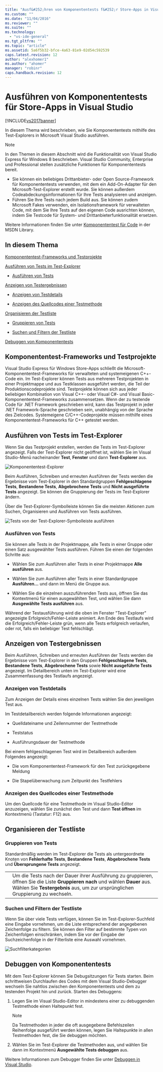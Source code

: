 ```yaml
---
title: "Ausf&#252;hren von Komponententests f&#252;r Store-Apps in Visual Studio | Microsoft Docs"
ms.custom: ""
ms.date: "11/04/2016"
ms.reviewer: ""
ms.suite: ""
ms.technology: 
  - "vs-ide-general"
ms.tgt_pltfrm: ""
ms.topic: "article"
ms.assetid: 5a6f5b32-bfce-4a63-81e9-02d54c592539
caps.latest.revision: 12
author: "alexhomer1"
ms.author: "ahomer"
manager: "robinr"
caps.handback.revision: 12
---
```

# Ausf&#252;hren von Komponententests f&#252;r Store-Apps in Visual Studio
[!INCLUDE[vs2017banner](../code-quality/includes/vs2017banner.md)]

In diesem Thema wird beschrieben, wie Sie Komponententests mithilfe des Test\-Explorers in Microsoft Visual Studio ausführen.  
  
> [!NOTE]
>  In den Themen in diesem Abschnitt wird die Funktionalität von Visual Studio Express für Windows 8 beschrieben.  Visual Studio Community, Enterprise und Professional stellen zusätzliche Funktionen für Komponententests bereit.  
>   
>  -   Sie können ein beliebiges Drittanbieter\- oder Open Source\-Framework für Komponententests verwenden, mit dem ein Add\-On\-Adapter für den Microsoft\-Test\-Explorer erstellt wurde.  Sie können außerdem Codeabdeckungsinformationen für Ihre Tests analysieren und anzeigen.  
> -   Führen Sie Ihre Tests nach jedem Build aus.  Sie können zudem Microsoft Fakes verwenden, ein Isolationsframework für verwalteten Code, mit dem Sie Ihre Tests auf den eigenen Code ausrichten können, indem Sie Testcode für System\- und Drittanbieterfunktionalität ersetzen.  
>   
>  Weitere Informationen finden Sie unter [Komponententest für Code](../test/unit-test-your-code.md) in der MSDN Library.  
  
##  <a name="BKMK_In_this_topic"></a> In diesem Thema  
 [Komponententest-Frameworks und Testprojekte](#BKMK_Unit_test_frameworks_and_test_projects)  
  
 [Ausführen von Tests im Test-Explorer](#BKMK_Running_tests_in_Test_Explorer)  
  
-   [Ausführen von Tests](#BKMK_Running_tests)  
  
 [Anzeigen von Testergebnissen](#BKMK_Viewing_test_results)  
  
-   [Anzeigen von Testdetails](#BKMK_Viewing_test_details)  
  
-   [Anzeigen des Quellcodes einer Testmethode](#BKMK_Viewing_the_source_code_of_a_test_method)  
  
 [Organisieren der Testliste](#BKMK_Organizing_the_test_list)  
  
-   [Gruppieren von Tests](#BKMK_Grouping_tests)  
  
-   [Suchen und Filtern der Testliste](#BKMK_Searching_and_filtering_the_test_list)  
  
 [Debuggen von Komponententests](#BKMK_Debugging_unit_tests)  
  
##  <a name="BKMK_Unit_test_frameworks_and_test_projects"></a> Komponententest\-Frameworks und Testprojekte  
 Visual Studio Express für Windows Store\-Apps schließt die Microsoft\-Komponententest\-Frameworks für verwalteten und systemeigenen C\+\+\-Code ein.   Im Test\-Explorer können Tests aus mehreren Testprojekten in einer Projektmappe und aus Testklassen ausgeführt werden, die Teil der Produktionscodeprojekte sind.  Testprojekte können sich aus jeder beliebigen Kombination von Visual C\+\+\- oder Visual C\#\- und Visual Basic\-Komponententest\-Frameworks zusammensetzen.  Wenn der zu testende Code für .NET Framework geschrieben wird, kann das Testprojekt in jeder .NET Framework\-Sprache geschrieben sein, unabhängig von der Sprache des Zielcodes.  Systemeigene C\/C\+\+\-Codeprojekte müssen mithilfe eines Komponententest\-Frameworks für C\+\+ getestet werden.  
  
##  <a name="BKMK_Running_tests_in_Test_Explorer"></a> Ausführen von Tests im Test\-Explorer  
 Wenn Sie das Testprojekt erstellen, werden die Tests im Test\-Explorer angezeigt.  Falls der Test\-Explorer nicht geöffnet ist, wählen Sie im Visual Studio\-Menü nacheinander **Test**, **Fenster** und dann **Test\-Explorer** aus.  
  
 ![Komponententest&#45;Explorer](../ide/media/ute_failedpassednotrunsummary.png "UTE\_FailedPassedNotRunSummary")  
  
 Beim Ausführen, Schreiben und erneuten Ausführen der Tests werden die Ergebnisse vom Test\-Explorer in den Standardgruppen **Fehlgeschlagene Tests**, **Bestandene Tests**, **Abgebrochene Tests** und **Nicht ausgeführte Tests** angezeigt.  Sie können die Gruppierung der Tests im Test\-Explorer ändern.  
  
 Über die Test\-Explorer\-Symbolleiste können Sie die meisten Aktionen zum Suchen, Organisieren und Ausführen von Tests ausführen.  
  
 ![Tests von der Test&#45;Explorer&#45;Symbolleiste ausführen](../test/media/ute_toolbar.png "UTE\_ToolBar")  
  
###  <a name="BKMK_Running_tests"></a> Ausführen von Tests  
 Sie können alle Tests in der Projektmappe, alle Tests in einer Gruppe oder einen Satz ausgewählter Tests ausführen.  Führen Sie einen der folgenden Schritte aus:  
  
-   Wählen Sie zum Ausführen aller Tests in einer Projektmappe **Alle ausführen** aus.  
  
-   Wählen Sie zum Ausführen aller Tests in einer Standardgruppe **Ausführen...** und dann im Menü die Gruppe aus.  
  
-   Wählen Sie die einzelnen auszuführenden Tests aus, öffnen Sie das Kontextmenü für einen ausgewählten Test, und wählen Sie dann **Ausgewählte Tests ausführen** aus.  
  
 Während der Testausführung wird die oben im Fenster "Test\-Explorer" angezeigte Erfolgreich\/Fehler\-Leiste animiert.  Am Ende des Testlaufs wird die Erfolgreich\/Fehler\-Leiste grün, wenn alle Tests erfolgreich verlaufen, oder rot, falls ein beliebiger Test fehlschlägt.  
  
##  <a name="BKMK_Viewing_test_results"></a> Anzeigen von Testergebnissen  
 Beim Ausführen, Schreiben und erneuten Ausführen der Tests werden die Ergebnisse vom Test\-Explorer in den Gruppen **Fehlgeschlagene Tests**, **Bestandene Tests**, **Abgebrochene Tests** sowie **Nicht ausgeführte Tests** angezeigt.  Im Detailbereich unten im Test\-Explorer wird eine Zusammenfassung des Testlaufs angezeigt.  
  
###  <a name="BKMK_Viewing_test_details"></a> Anzeigen von Testdetails  
 Zum Anzeigen der Details eines einzelnen Tests wählen Sie den jeweiligen Test aus.  
  
 Im Testdetailbereich werden folgende Informationen angezeigt:  
  
-   Quelldateiname und Zeilennummer der Testmethode  
  
-   Teststatus  
  
-   Ausführungsdauer der Testmethode  
  
 Bei einem fehlgeschlagenen Test wird im Detailbereich außerdem Folgendes angezeigt:  
  
-   Die vom Komponententest\-Framework für den Test zurückgegebene Meldung  
  
-   Die Stapelüberwachung zum Zeitpunkt des Testfehlers  
  
###  <a name="BKMK_Viewing_the_source_code_of_a_test_method"></a> Anzeigen des Quellcodes einer Testmethode  
 Um den Quellcode für eine Testmethode im Visual Studio\-Editor anzuzeigen, wählen Sie zunächst den Test und dann **Test öffnen** im Kontextmenü \(Tastatur: F12\) aus.  
  
##  <a name="BKMK_Organizing_the_test_list"></a> Organisieren der Testliste  
  
###  <a name="BKMK_Grouping_tests"></a> Gruppieren von Tests  
 Standardmäßig werden im Test\-Explorer die Tests als untergeordnete Knoten von **Fehlerhafte Tests**, **Bestandene Tests**, **Abgebrochene Tests** und **Übersprungene Tests** angezeigt.  
  
|||  
|-|-|  
||Um die Tests nach der Dauer ihrer Ausführung zu gruppieren, öffnen Sie die Liste **Gruppieren nach** und wählen **Dauer** aus.  Wählen Sie **Testergebnis** aus, um zur ursprünglichen Gruppierung zu wechseln.|  
  
###  <a name="BKMK_Searching_and_filtering_the_test_list"></a> Suchen und Filtern der Testliste  
 Wenn Sie über viele Tests verfügen, können Sie im Test\-Explorer\-Suchfeld eine Eingabe vornehmen, um die Liste entsprechend der angegebenen Zeichenfolge zu filtern.  Sie können den Filter auf bestimmte Typen von Zeichenfolgen einschränken, indem Sie vor der Eingabe der Suchzeichenfolge in der Filterliste eine Auswahl vornehmen.  
  
 ![Suchfilterkategorien](../test/media/ute_searchfilter.png "UTE\_SearchFilter")  
  
##  <a name="BKMK_Debugging_unit_tests"></a> Debuggen von Komponententests  
 Mit dem Test\-Explorer können Sie Debugsitzungen für Tests starten.  Beim schrittweisen Durchlaufen des Codes mit dem Visual Studio\-Debugger wechseln Sie nahtlos zwischen den Komponententests und dem zu testenden Projekt hin und zurück.  Starten des Debuggens:  
  
1.  Legen Sie im Visual Studio\-Editor in mindestens einer zu debuggenden Testmethode einen Haltepunkt fest.  
  
    > [!NOTE]
    >  Da Testmethoden in jeder die oft ausgegebene Befehlszeilen  Reihenfolge ausgeführt werden können, legen Sie Haltepunkte in allen Testmethoden fest, die Sie debuggen möchten.  
  
2.  Wählen Sie im Test\-Explorer die Testmethoden aus, und wählen Sie dann im Kontextmenü **Ausgewählte Tests debuggen** aus.  
  
 Weitere Informationen zum Debugger finden Sie unter [Debuggen in Visual Studio](../debugger/debugging-in-visual-studio.md).